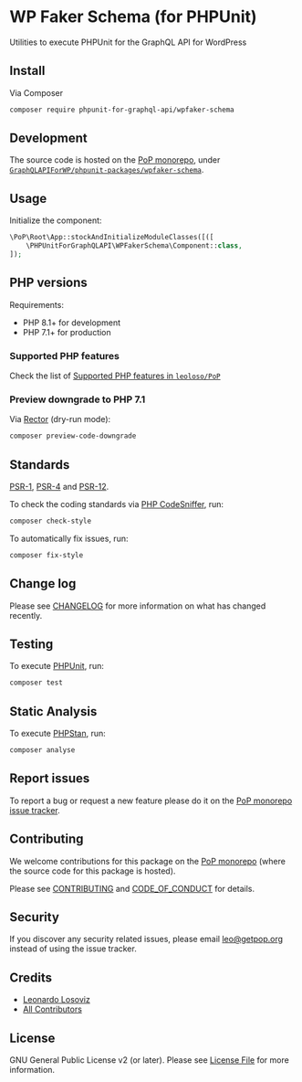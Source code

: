 # WP Faker Schema (for PHPUnit)

<!--
[![Build Status][ico-travis]][link-travis]
[![Quality Score][ico-code-quality]][link-code-quality]
[![Software License][ico-license]](LICENSE.md)
[![Latest Version on Packagist][ico-version]][link-packagist]
[![Coverage Status][ico-scrutinizer]][link-scrutinizer]
[![Total Downloads][ico-downloads]][link-downloads]
-->

Utilities to execute PHPUnit for the GraphQL API for WordPress

## Install

Via Composer

``` bash
composer require phpunit-for-graphql-api/wpfaker-schema
```

## Development

The source code is hosted on the [PoP monorepo](https://github.com/leoloso/PoP), under [`GraphQLAPIForWP/phpunit-packages/wpfaker-schema`](https://github.com/leoloso/PoP/tree/master/layers/GraphQLAPIForWP/phpunit-packages/wpfaker-schema).

## Usage

Initialize the component:

``` php
\PoP\Root\App::stockAndInitializeModuleClasses([([
    \PHPUnitForGraphQLAPI\WPFakerSchema\Component::class,
]);
```

## PHP versions

Requirements:

- PHP 8.1+ for development
- PHP 7.1+ for production

### Supported PHP features

Check the list of [Supported PHP features in `leoloso/PoP`](https://github.com/leoloso/PoP/blob/master/docs/supported-php-features.md)

### Preview downgrade to PHP 7.1

Via [Rector](https://github.com/rectorphp/rector) (dry-run mode):

```bash
composer preview-code-downgrade
```

## Standards

[PSR-1](https://www.php-fig.org/psr/psr-1), [PSR-4](https://www.php-fig.org/psr/psr-4) and [PSR-12](https://www.php-fig.org/psr/psr-12).

To check the coding standards via [PHP CodeSniffer](https://github.com/squizlabs/PHP_CodeSniffer), run:

``` bash
composer check-style
```

To automatically fix issues, run:

``` bash
composer fix-style
```

## Change log

Please see [CHANGELOG](CHANGELOG.md) for more information on what has changed recently.

## Testing

To execute [PHPUnit](https://phpunit.de/), run:

``` bash
composer test
```

## Static Analysis

To execute [PHPStan](https://github.com/phpstan/phpstan), run:

``` bash
composer analyse
```

## Report issues

To report a bug or request a new feature please do it on the [PoP monorepo issue tracker](https://github.com/leoloso/PoP/issues).

## Contributing

We welcome contributions for this package on the [PoP monorepo](https://github.com/leoloso/PoP) (where the source code for this package is hosted).

Please see [CONTRIBUTING](CONTRIBUTING.md) and [CODE_OF_CONDUCT](CODE_OF_CONDUCT.md) for details.

## Security

If you discover any security related issues, please email leo@getpop.org instead of using the issue tracker.

## Credits

- [Leonardo Losoviz][link-author]
- [All Contributors][link-contributors]

## License

GNU General Public License v2 (or later). Please see [License File](LICENSE.md) for more information.

[ico-version]: https://img.shields.io/packagist/v/phpunit-for-graphql-api/wpfaker-schema.svg?style=flat-square
[ico-license]: https://img.shields.io/badge/license-GPLv2-brightgreen.svg?style=flat-square
[ico-travis]: https://img.shields.io/travis/phpunit-for-graphql-api/wpfaker-schema/master.svg?style=flat-square
[ico-scrutinizer]: https://img.shields.io/scrutinizer/coverage/g/phpunit-for-graphql-api/wpfaker-schema.svg?style=flat-square
[ico-code-quality]: https://img.shields.io/scrutinizer/g/phpunit-for-graphql-api/wpfaker-schema.svg?style=flat-square
[ico-downloads]: https://img.shields.io/packagist/dt/phpunit-for-graphql-api/wpfaker-schema.svg?style=flat-square

[link-packagist]: https://packagist.org/packages/phpunit-for-graphql-api/wpfaker-schema
[link-travis]: https://travis-ci.org/phpunit-for-graphql-api/wpfaker-schema
[link-scrutinizer]: https://scrutinizer-ci.com/g/phpunit-for-graphql-api/wpfaker-schema/code-structure
[link-code-quality]: https://scrutinizer-ci.com/g/phpunit-for-graphql-api/wpfaker-schema
[link-downloads]: https://packagist.org/packages/phpunit-for-graphql-api/wpfaker-schema
[link-author]: https://github.com/leoloso
[link-contributors]: ../../../../../../contributors
